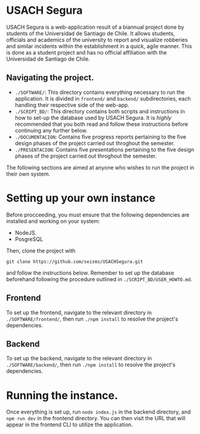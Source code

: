 # USACH Segura
USACH Segura is a web-application result of a biannual project done by
students of the Universidad de Santiago de Chile. It allows students,
officials and academics of the university to report and visualize
robberies and similar incidents within the establishment in a
quick, agile manner. This is done as a student project and has no
official affiliation with the Universidad de Santiago de Chile.

## Navigating the project.

- `./SOFTWARE/`: This directory contains everything necessary to run the application.
It is divided in `frontend/` and `backend/` subdirectories, each handling their
respective side of the web-app.
- `./SCRIPT_BD/`: This directory contains both scripts and instructions in how to
set-up the database used by USACH Segura. It is *highly* recommended that you both
read and follow these instructions before continuing any further below.
- `./DOCUMENTACION`: Contains five progress reports pertaining to the five design
phases of the project carried out throghout the semester.
- `./PRESENTACION`: Contains five presentations pertaining to the five design
phases of the project carried out throghout the semester.


The following sections are aimed at anyone who wishes to run the project in their own
system.

# Setting up your own instance
Before procceeding, you must ensure that the following dependencies
are installed and working on your system:

- NodeJS.
- PosgreSQL

Then, clone the project with

    git clone https://github.com/seisms/USACHSegura.git

and follow the instructions below. Remember to set up the database beforehand
following the procedure outlined in `./SCRIPT_BD/USER_HOWTO.md`.

## Frontend
To set up the frontend, navigate to the relevant directory in `./SOFTWARE/frontend/`, then run
`./npm install` to resolve the project's dependencies.

## Backend
To set up the backend, navigate to the relevant directory in `./SOFTWARE/backend/`, then run
`./npm install` to resolve the project's dependencies.

# Running the instance.
Once everything is set up, run `node index.js` in the backend directory, and `npm run dev` in the frontend directory.
You can then visit the URL that will appear in the frontend CLI to utilize the application.
